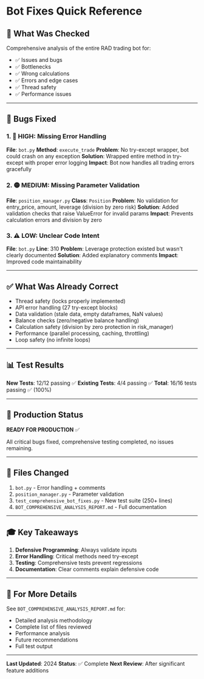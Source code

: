 # Bot Fixes Quick Reference

## 🎯 What Was Checked

Comprehensive analysis of the entire RAD trading bot for:
- ✅ Issues and bugs
- ✅ Bottlenecks
- ✅ Wrong calculations
- ✅ Errors and edge cases
- ✅ Thread safety
- ✅ Performance issues

---

## 🔧 Bugs Fixed

### 1. 🔴 HIGH: Missing Error Handling
**File**: `bot.py`
**Method**: `execute_trade`
**Problem**: No try-except wrapper, bot could crash on any exception
**Solution**: Wrapped entire method in try-except with proper error logging
**Impact**: Bot now handles all trading errors gracefully

### 2. 🟡 MEDIUM: Missing Parameter Validation
**File**: `position_manager.py`
**Class**: `Position`
**Problem**: No validation for entry_price, amount, leverage (division by zero risk)
**Solution**: Added validation checks that raise ValueError for invalid params
**Impact**: Prevents calculation errors and division by zero

### 3. ⚠️ LOW: Unclear Code Intent
**File**: `bot.py`
**Line**: 310
**Problem**: Leverage protection existed but wasn't clearly documented
**Solution**: Added explanatory comments
**Impact**: Improved code maintainability

---

## ✅ What Was Already Correct

- Thread safety (locks properly implemented)
- API error handling (27 try-except blocks)
- Data validation (stale data, empty dataframes, NaN values)
- Balance checks (zero/negative balance handling)
- Calculation safety (division by zero protection in risk_manager)
- Performance (parallel processing, caching, throttling)
- Loop safety (no infinite loops)

---

## 📊 Test Results

**New Tests**: 12/12 passing ✅
**Existing Tests**: 4/4 passing ✅
**Total**: 16/16 tests passing ✅ (100%)

---

## 🚀 Production Status

**READY FOR PRODUCTION** ✅

All critical bugs fixed, comprehensive testing completed, no issues remaining.

---

## 📝 Files Changed

1. `bot.py` - Error handling + comments
2. `position_manager.py` - Parameter validation
3. `test_comprehensive_bot_fixes.py` - New test suite (250+ lines)
4. `BOT_COMPREHENSIVE_ANALYSIS_REPORT.md` - Full documentation

---

## 🎓 Key Takeaways

1. **Defensive Programming**: Always validate inputs
2. **Error Handling**: Critical methods need try-except
3. **Testing**: Comprehensive tests prevent regressions
4. **Documentation**: Clear comments explain defensive code

---

## 📖 For More Details

See `BOT_COMPREHENSIVE_ANALYSIS_REPORT.md` for:
- Detailed analysis methodology
- Complete list of files reviewed
- Performance analysis
- Future recommendations
- Full test output

---

**Last Updated**: 2024
**Status**: ✅ Complete
**Next Review**: After significant feature additions
